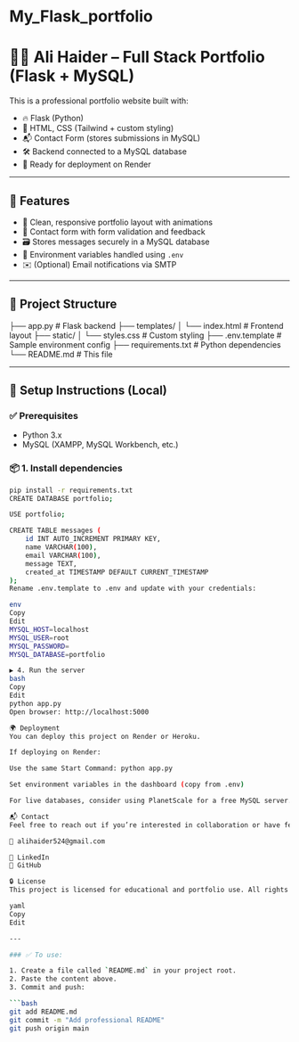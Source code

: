 # My_Flask_portfolio
# 🧑‍💻 Ali Haider – Full Stack Portfolio (Flask + MySQL)

This is a professional portfolio website built with:

- 🔥 Flask (Python)
- 🎨 HTML, CSS (Tailwind + custom styling)
- 📬 Contact Form (stores submissions in MySQL)
- 🛠️ Backend connected to a MySQL database
- 🚀 Ready for deployment on Render

---

## 🌟 Features

- 📄 Clean, responsive portfolio layout with animations
- 💬 Contact form with form validation and feedback
- 🗃️ Stores messages securely in a MySQL database
- 🔐 Environment variables handled using `.env`
- ✉️ (Optional) Email notifications via SMTP

---

## 📁 Project Structure

├── app.py # Flask backend
├── templates/
│ └── index.html # Frontend layout
├── static/
│ └── styles.css # Custom styling
├── .env.template # Sample environment config
├── requirements.txt # Python dependencies
└── README.md # This file


---

## 🔧 Setup Instructions (Local)

### ✅ Prerequisites

- Python 3.x
- MySQL (XAMPP, MySQL Workbench, etc.)

### 📦 1. Install dependencies

```bash
pip install -r requirements.txt
CREATE DATABASE portfolio;

USE portfolio;

CREATE TABLE messages (
    id INT AUTO_INCREMENT PRIMARY KEY,
    name VARCHAR(100),
    email VARCHAR(100),
    message TEXT,
    created_at TIMESTAMP DEFAULT CURRENT_TIMESTAMP
);
Rename .env.template to .env and update with your credentials:

env
Copy
Edit
MYSQL_HOST=localhost
MYSQL_USER=root
MYSQL_PASSWORD=
MYSQL_DATABASE=portfolio

▶️ 4. Run the server
bash
Copy
Edit
python app.py
Open browser: http://localhost:5000

🌍 Deployment
You can deploy this project on Render or Heroku.

If deploying on Render:

Use the same Start Command: python app.py

Set environment variables in the dashboard (copy from .env)

For live databases, consider using PlanetScale for a free MySQL server.

📬 Contact
Feel free to reach out if you’re interested in collaboration or have feedback!

📧 alihaider524@gmail.com

🔗 LinkedIn
🔗 GitHub

🔒 License
This project is licensed for educational and portfolio use. All rights reserved.

yaml
Copy
Edit

---

### ✅ To use:

1. Create a file called `README.md` in your project root.
2. Paste the content above.
3. Commit and push:

```bash
git add README.md
git commit -m "Add professional README"
git push origin main
